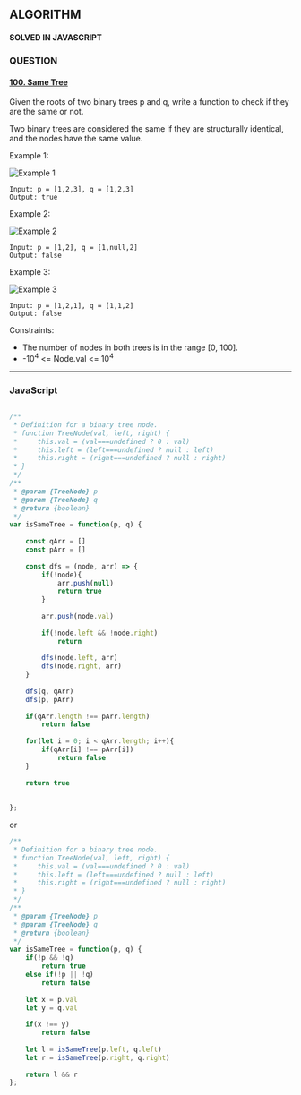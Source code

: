 ## ALGORITHM

#### SOLVED IN JAVASCRIPT
### QUESTION

#### [100. Same Tree](https://leetcode.com/problems/same-tree/)

Given the roots of two binary trees p and q, write a function to check if they are the same or not.

Two binary trees are considered the same if they are structurally identical, and the nodes have the same value.

Example 1:

![Example 1](https://assets.leetcode.com/uploads/2020/12/20/ex1.jpg)

```
Input: p = [1,2,3], q = [1,2,3]
Output: true
```

Example 2:

![Example 2](https://assets.leetcode.com/uploads/2020/12/20/ex2.jpg)

```
Input: p = [1,2], q = [1,null,2]
Output: false
```

Example 3:

![Example 3](https://assets.leetcode.com/uploads/2020/12/20/ex3.jpg)

```
Input: p = [1,2,1], q = [1,1,2]
Output: false
```

Constraints:

* The number of nodes in both trees is in the range [0, 100].
* -10<sup>4</sup> <= Node.val <= 10<sup>4</sup>

-----

### JavaScript

```js

/**
 * Definition for a binary tree node.
 * function TreeNode(val, left, right) {
 *     this.val = (val===undefined ? 0 : val)
 *     this.left = (left===undefined ? null : left)
 *     this.right = (right===undefined ? null : right)
 * }
 */
/**
 * @param {TreeNode} p
 * @param {TreeNode} q
 * @return {boolean}
 */
var isSameTree = function(p, q) {
    
    const qArr = []
    const pArr = []
    
    const dfs = (node, arr) => {
        if(!node){
            arr.push(null)
            return true
        }
        
        arr.push(node.val)
        
        if(!node.left && !node.right)
            return
        
        dfs(node.left, arr)
        dfs(node.right, arr)
    }
    
    dfs(q, qArr)
    dfs(p, pArr)
    
    if(qArr.length !== pArr.length)
        return false
    
    for(let i = 0; i < qArr.length; i++){
        if(qArr[i] !== pArr[i])
            return false
    }
    
    return true
    
    
};
```

or 

```js
/**
 * Definition for a binary tree node.
 * function TreeNode(val, left, right) {
 *     this.val = (val===undefined ? 0 : val)
 *     this.left = (left===undefined ? null : left)
 *     this.right = (right===undefined ? null : right)
 * }
 */
/**
 * @param {TreeNode} p
 * @param {TreeNode} q
 * @return {boolean}
 */
var isSameTree = function(p, q) {
    if(!p && !q)
        return true
    else if(!p || !q)
        return false
    
    let x = p.val
    let y = q.val
    
    if(x !== y)
        return false
    
    let l = isSameTree(p.left, q.left)
    let r = isSameTree(p.right, q.right)
    
    return l && r 
};
```
